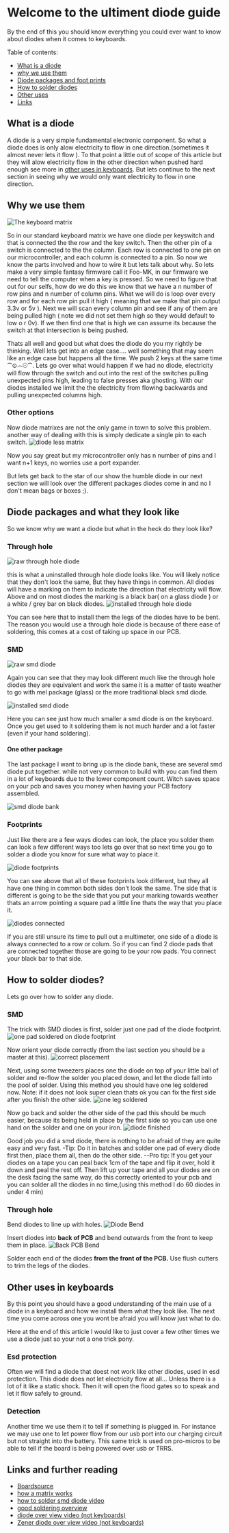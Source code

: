  # Welcome to the ultiment diode guide

 By the end of this you should know everything you could ever want to know about diodes when it comes to keyboards.

 Table of contents:
 * [What is a diode](#what-is-a-diode)
 * [why we use them](#why-we-use-them)
 * [Diode packages and foot prints](#diode-packages-and-what-they-look-like)
 * [How to solder diodes](#how-to-solder-diodes)
 * [Other uses](#other-uses-in-keyboards)
 * [Links](#links-and-further-reading)


## What is a diode
A diode is a very simple fundamental electronic component.
So what a diode does is only alow electricity to flow in one direction.(sometimes it almost never lets it flow ).
To that point a little out of scope of this article but they will alow electricity flow in the other direction when pushed hard enough see more in [other uses in keyboards](#other-uses-in-keyboards). But lets continue to the next section in seeing why we would only want electricity to flow in one direction. 

## Why we use them

![The keyboard matrix](https://v2serverstorage.s3.us-west-1.amazonaws.com/diode+matrix.jpg)

So in our standard keyboard matrix we have one diode per keyswitch and that is connected the the row and the key switch.
Then the other pin of a switch is connected to the the column.
Each row is connected to one pin on our microcontroller, and each column is connected to a pin.
So now we know the parts involved and how to wire it but lets talk about why.
So lets make a very simple fantasy firmware call it Foo-MK, in our firmware we need to tell the computer when a key is pressed. 
So we need to figure that out for our selfs, how do we do this we know that we have a n number of row pins and n number of column pins.
What we will do is loop over every row and for each row pin pull it high ( meaning that we make that pin output 3.3v or 5v ).
Next we will scan every column pin and see if any of them are being pulled high ( note we did not set them high so they would default to low o   r 0v). 
If we then find one that is high we can assume its because the switch at that intersection is being pushed.

 Thats all well and good but what does the diode do you my rightly be thinking. Well lets get into an edge case.... well something that may seem like an edge case but happens all the time.
We push 2 keys at the same time ⁀⊙෴☉⁀. 
Lets go over what would happen if we had no diode, electricity will flow through the switch and out into the rest of the switches pulling unexpected pins high, leading to false presses aka ghosting.
With our diodes installed we limit the the electricity from flowing backwards and pulling unexpected columns high.

### Other options

Now diode matrixes are not the only game in town to solve this problem. 
another way of dealing with this is simply dedicate a single pin to each switch.
![diode less matrix](https://v2serverstorage.s3.us-west-1.amazonaws.com/diodeless+matrix.jpg)

Now you say great but my microcontroller only has n number of pins and I want n+1 keys, no worries use a port expander.

But lets get back to the star of our show the humble diode in our next section we will look over the different packages diodes come in and no I don't mean bags or boxes ;).

## Diode packages and what they look like

So we know why we want a diode but what in the heck do they look like?

### Through hole 
![raw through hole diode](https://v2serverstorage.s3.us-west-1.amazonaws.com/thdiodes.jpg)

this is what a uninstalled through hole diode looks like.
You will likely notice that they don't look the same, But they have things in common. All diodes will have a marking on them to indicate the direction that electricity will flow. Above and on most diodes the marking is a black bar( on a glass diode ) or a white / grey bar on black diodes.
![installed through hole diode](https://v2serverstorage.s3.us-west-1.amazonaws.com/installed+th+diode.jpg)

You can see here that to install them the legs of the diodes have to be bent.
The reason you would use a through hole diode is because of there ease of soldering, this comes at a cost of taking up space in our PCB.

### SMD 

![raw smd diode](https://v2serverstorage.s3.us-west-1.amazonaws.com/smddiodes.jpg)

Again you can see that they may look different much like the through hole diodes they are equivalent and work the same it is a matter of taste weather to go with mel package (glass) or the more traditional black smd diode.

![installed smd diode](https://v2serverstorage.s3.us-west-1.amazonaws.com/installed+smd+diode.jpg)

Here you can see just how much smaller a smd diode is on the keyboard.
Once you get used to it soldering them is not much harder and a lot faster (even if your hand soldering).

#### One other package 
The last package I want to bring up is the diode bank, these are several smd diode put together. while not very common to build with you can find them in a lot of keyboards due to the lower component count. Witch saves space on your pcb and saves you money when having your PCB factory assembled. 

![smd diode bank](https://v2serverstorage.s3.us-west-1.amazonaws.com/diode+bank.jpg)

### Footprints
Just like there are a few ways diodes can look, the place you solder them can look a few different ways too lets go over that so next time you go to solder a diode you know for sure what way to place it.

![diode footprints](https://v2serverstorage.s3.us-west-1.amazonaws.com/diode+footprints.jpg)

You can see above that all of these footprints look different, but they all have one thing in common both sides don't look the same. 
The side that is different is going to be the side that you put your marking towards weather thats an arrow pointing a square pad a little line thats the way that you place it.

![diodes connected ](https://v2serverstorage.s3.us-west-1.amazonaws.com/diodes.jpg)

If you are still unsure its time to pull out a multimeter, one side of a diode is always connected to a row or colum. 
So if you can find 2 diode pads that are connected together those are going to be your row pads. 
You connect your black bar to that side.

## How to solder diodes?

Lets go over how to solder any diode.

### SMD
The trick with SMD diodes is first, solder just one pad of the diode footprint.
![one pad soldered on diode footprint](https://user-images.githubusercontent.com/736191/54487435-79330280-48d9-11e9-9138-525d8ee68144.jpg)

Now orient your diode correctly (from the last section you should be a master at this).
![correct placement](https://user-images.githubusercontent.com/736191/54487434-79330280-48d9-11e9-82be-a9d98803a417.jpg)

Next, using some tweezers places one the diode on top of your little ball of solder and re-flow the solder you placed down, and let the diode fall into the pool of solder.
Using this method you should have one leg soldered now.
Note: if it does not look super clean thats ok you can fix the first side after you finish the other side.
![one leg soldered](https://user-images.githubusercontent.com/736191/54487436-79330280-48d9-11e9-856e-f3f5b9f58414.jpg) 

Now go back and solder the other side of the pad this should be much easier, because its being held in place by the first side so you can use one hand on the solder and one on your iron.
![diode finished](https://user-images.githubusercontent.com/736191/54487438-79cb9900-48d9-11e9-9280-dc72a2087307.jpg)

Good job you did a smd diode, there is nothing to be afraid of they are quite easy and very fast.
-Tip: Do it in batches and solder one pad of every diode first then, place them all, then do the other side.
--Pro tip: If you get your diodes on a tape you can peal back 1cm of the tape and flip it over, hold it down and peal the rest off. 
Then lift up your tape and all your diodes are on the desk facing the same way, do this correctly oriented to your pcb and you can solder all the diodes in no time,(using this method I do 60 diodes in under 4 min)

### Through hole

Bend diodes to line up with holes.
![Diode Bend](https://github.com/waffle87/microdox/raw/master/images/tht_diode_bend.jpg)

Insert diodes into **back of PCB** and bend outwards from the front to keep them in place.
![Back PCB Bend ](https://github.com/waffle87/microdox/raw/master/images/tht_diode.jpg)

Solder each end of the diodes **from the front of the PCB.** 
Use flush cutters to trim the legs of the diodes.



## Other uses in keyboards

By this point you should have a good understanding of the main use of a diode in a keyboard and how we install them what they look like. 
The next time you come across one you wont be afraid you will know just what to do.

Here at the end of this article I would like to just cover a few other times we use a diode just so your not a one trick pony.

### Esd protection

Often we will find a diode that doest not work like other diodes, used in esd protection. This diode does not let electricity flow at all... Unless there is a lot of it like a static shock. 
Then it will open the flood gates so to speak and let it flow safely to ground.

### Detection

Another time we use them it to tell if something is plugged in.
For instance we may use one to let power flow from our usb port into our charging circuit but not straight into the battery. 
This same trick is used on pro-micros to be able to tell if the board is being powered over usb or TRRS.

## Links and further reading
* [Boardsource](https://boardsource.xyz/)
* [how a matrix works](https://pcbheaven.com/wikipages/How_Key_Matrices_Works/)
* [how to solder smd diode video](https://www.youtube.com/watch?v=bQHGVrovpok)
* [good soldering overview](https://www.youtube.com/watch?v=VxMV6wGS3NY)
* [diode over view video (not keyboards)](https://www.youtube.com/watch?v=g54vURe47gM)
* [Zener diode over view video (not keyboards)](https://www.youtube.com/watch?v=mmiHX_IzvDw)


